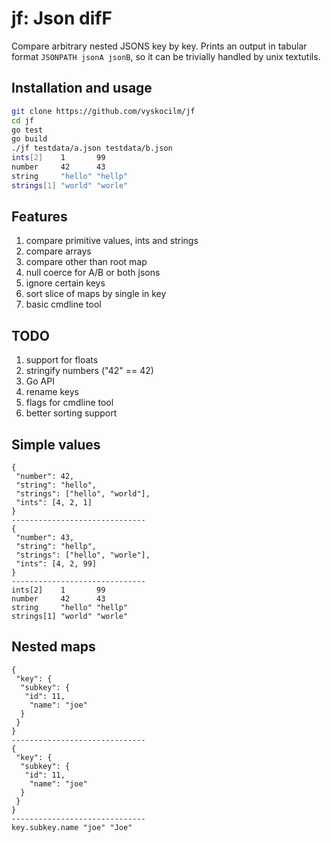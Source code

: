 # jf: Json difF

Compare arbitrary nested JSONS key by key. Prints an output in tabular format
`JSONPATH jsonA jsonB`, so it can be trivially handled by unix textutils.


## Installation and usage

```sh
git clone https://github.com/vyskocilm/jf
cd jf
go test
go build
./jf testdata/a.json testdata/b.json 
ints[2]    1       99
number     42      43
string     "hello" "hellp"
strings[1] "world" "worle"
```

## Features

1. compare primitive values, ints and strings
2. compare arrays
3. compare other than root map
4. null coerce for A/B or both jsons
5. ignore certain keys
6. sort slice of maps by single in key
7. basic cmdline tool

## TODO

1. support for floats
2. stringify numbers    ("42" == 42)
3. Go API
4. rename keys
5. flags for cmdline tool
6. better sorting support

## Simple values
```
{
 "number": 42,
 "string": "hello",
 "strings": ["hello", "world"],
 "ints": [4, 2, 1]
}
------------------------------
{
 "number": 43,
 "string": "hellp",
 "strings": ["hello", "worle"],
 "ints": [4, 2, 99]
}
------------------------------
ints[2]    1       99
number     42      43
string     "hello" "hellp"
strings[1] "world" "worle"
```

## Nested maps

```
{
 "key": {
  "subkey": {
   "id": 11,
    "name": "joe"
  }
 }
}
------------------------------
{
 "key": {
  "subkey": {
   "id": 11,
    "name": "joe"
  }
 }
}
------------------------------
key.subkey.name "joe" "Joe"
```
